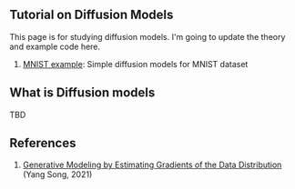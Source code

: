 ## Tutorial on Diffusion Models
This page is for studying diffusion models. I'm going to update the theory and example code here.
1. [MNIST example](https://github.com/phykn/diffusion_models_tutorial/tree/main/01_diffusion_models_mnist): Simple diffusion models for MNIST dataset

## What is Diffusion models
TBD

## References
1. [Generative Modeling by Estimating Gradients of the Data Distribution](https://yang-song.net/blog/2021/score) (Yang Song, 2021)
